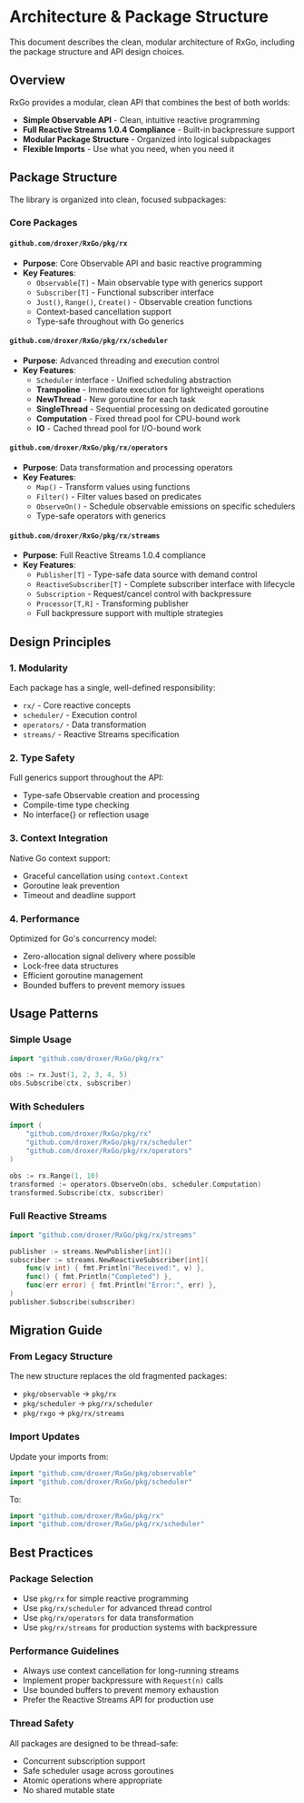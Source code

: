 # Architecture & Package Structure

This document describes the clean, modular architecture of RxGo, including the package structure and API design choices.

## Overview

RxGo provides a modular, clean API that combines the best of both worlds:

- **Simple Observable API** - Clean, intuitive reactive programming
- **Full Reactive Streams 1.0.4 Compliance** - Built-in backpressure support
- **Modular Package Structure** - Organized into logical subpackages
- **Flexible Imports** - Use what you need, when you need it

## Package Structure

The library is organized into clean, focused subpackages:

### Core Packages

#### `github.com/droxer/RxGo/pkg/rx`
- **Purpose**: Core Observable API and basic reactive programming
- **Key Features**:
  - `Observable[T]` - Main observable type with generics support
  - `Subscriber[T]` - Functional subscriber interface
  - `Just()`, `Range()`, `Create()` - Observable creation functions
  - Context-based cancellation support
  - Type-safe throughout with Go generics

#### `github.com/droxer/RxGo/pkg/rx/scheduler`
- **Purpose**: Advanced threading and execution control
- **Key Features**:
  - `Scheduler` interface - Unified scheduling abstraction
  - **Trampoline** - Immediate execution for lightweight operations
  - **NewThread** - New goroutine for each task
  - **SingleThread** - Sequential processing on dedicated goroutine
  - **Computation** - Fixed thread pool for CPU-bound work
  - **IO** - Cached thread pool for I/O-bound work

#### `github.com/droxer/RxGo/pkg/rx/operators`
- **Purpose**: Data transformation and processing operators
- **Key Features**:
  - `Map()` - Transform values using functions
  - `Filter()` - Filter values based on predicates
  - `ObserveOn()` - Schedule observable emissions on specific schedulers
  - Type-safe operators with generics

#### `github.com/droxer/RxGo/pkg/rx/streams`
- **Purpose**: Full Reactive Streams 1.0.4 compliance
- **Key Features**:
  - `Publisher[T]` - Type-safe data source with demand control
  - `ReactiveSubscriber[T]` - Complete subscriber interface with lifecycle
  - `Subscription` - Request/cancel control with backpressure
  - `Processor[T,R]` - Transforming publisher
  - Full backpressure support with multiple strategies

## Design Principles

### 1. Modularity
Each package has a single, well-defined responsibility:
- `rx/` - Core reactive concepts
- `scheduler/` - Execution control
- `operators/` - Data transformation
- `streams/` - Reactive Streams specification

### 2. Type Safety
Full generics support throughout the API:
- Type-safe Observable creation and processing
- Compile-time type checking
- No interface{} or reflection usage

### 3. Context Integration
Native Go context support:
- Graceful cancellation using `context.Context`
- Goroutine leak prevention
- Timeout and deadline support

### 4. Performance
Optimized for Go's concurrency model:
- Zero-allocation signal delivery where possible
- Lock-free data structures
- Efficient goroutine management
- Bounded buffers to prevent memory issues

## Usage Patterns

### Simple Usage
```go
import "github.com/droxer/RxGo/pkg/rx"

obs := rx.Just(1, 2, 3, 4, 5)
obs.Subscribe(ctx, subscriber)
```

### With Schedulers
```go
import (
    "github.com/droxer/RxGo/pkg/rx"
    "github.com/droxer/RxGo/pkg/rx/scheduler"
    "github.com/droxer/RxGo/pkg/rx/operators"
)

obs := rx.Range(1, 10)
transformed := operators.ObserveOn(obs, scheduler.Computation)
transformed.Subscribe(ctx, subscriber)
```

### Full Reactive Streams
```go
import "github.com/droxer/RxGo/pkg/rx/streams"

publisher := streams.NewPublisher[int]()
subscriber := streams.NewReactiveSubscriber[int](
    func(v int) { fmt.Println("Received:", v) },
    func() { fmt.Println("Completed") },
    func(err error) { fmt.Println("Error:", err) },
)
publisher.Subscribe(subscriber)
```

## Migration Guide

### From Legacy Structure
The new structure replaces the old fragmented packages:
- `pkg/observable` → `pkg/rx`
- `pkg/scheduler` → `pkg/rx/scheduler`
- `pkg/rxgo` → `pkg/rx/streams`

### Import Updates
Update your imports from:
```go
import "github.com/droxer/RxGo/pkg/observable"
import "github.com/droxer/RxGo/pkg/scheduler"
```

To:
```go
import "github.com/droxer/RxGo/pkg/rx"
import "github.com/droxer/RxGo/pkg/rx/scheduler"
```

## Best Practices

### Package Selection
- Use `pkg/rx` for simple reactive programming
- Use `pkg/rx/scheduler` for advanced thread control
- Use `pkg/rx/operators` for data transformation
- Use `pkg/rx/streams` for production systems with backpressure

### Performance Guidelines
- Always use context cancellation for long-running streams
- Implement proper backpressure with `Request(n)` calls
- Use bounded buffers to prevent memory exhaustion
- Prefer the Reactive Streams API for production use

### Thread Safety
All packages are designed to be thread-safe:
- Concurrent subscription support
- Safe scheduler usage across goroutines
- Atomic operations where appropriate
- No shared mutable state